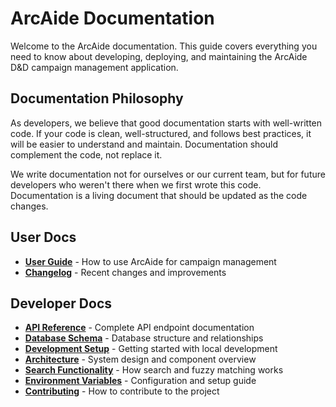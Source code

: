 # ArcAide Documentation

Welcome to the ArcAide documentation. This guide covers everything you need to know about developing, deploying, and maintaining the ArcAide D&D campaign management application.

## Documentation Philosophy

As developers, we believe that good documentation starts with well-written code. If your code is clean, well-structured, and follows best practices, it will be easier to understand and maintain. Documentation should complement the code, not replace it.

We write documentation not for ourselves or our current team, but for future developers who weren't there when we first wrote this code. Documentation is a living document that should be updated as the code changes.

## User Docs

- **[User Guide](./docs/user-guide.md)** - How to use ArcAide for campaign management
- **[Changelog](./docs/changelog.md)** - Recent changes and improvements

## Developer Docs

- **[API Reference](./docs/api.md)** - Complete API endpoint documentation
- **[Database Schema](./docs/database.md)** - Database structure and relationships
- **[Development Setup](./docs/development.md)** - Getting started with local development
- **[Architecture](./docs/architecture.md)** - System design and component overview
- **[Search Functionality](./docs/search.md)** - How search and fuzzy matching works
- **[Environment Variables](./docs/environment.md)** - Configuration and setup guide
- **[Contributing](https://github.com/KeeghanM/arc-aide?tab=contributing-ov-file)** - How to contribute to the project
